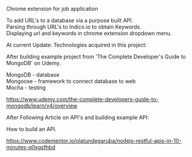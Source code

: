 Chrome extension for job application

To add URL's to a database via a purpose built API. <br />
Parsing through URL's to Indico.io to obtain Keywords. <br />
Displaying url and keywords in chrome extension dropdown menu. <br />

At current Update: Technologies acquired in this project: <br />

After building example project from 'The Complete Developer's Guide to MongoDB' on Udemy. <br />

MongoDB - database <br />
Mongoose - framework to connect database to web <br />
Mocha - testing <br />

https://www.udemy.com/the-complete-developers-guide-to-mongodb/learn/v4/overview <br />

After Following Article on API's and building example API: <br />

How to build an API. <br />

https://www.codementor.io/olatundegaruba/nodejs-restful-apis-in-10-minutes-q0sgsfhbd
